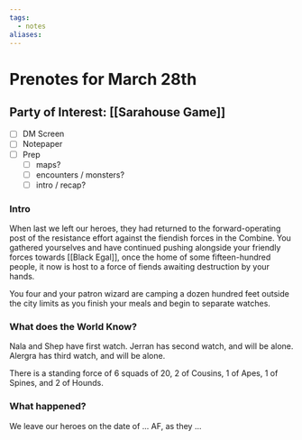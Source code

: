 ```yaml
---
tags:
  - notes
aliases:
---
```


# Prenotes for March 28th
## Party of Interest: [[Sarahouse Game]]
- [ ] DM Screen
- [ ] Notepaper
- [ ] Prep
	- [ ] maps?
	- [ ] encounters / monsters?
	- [ ] intro / recap?

### Intro

When last we left our heroes, they had returned to the forward-operating post of the resistance effort against the fiendish forces in the Combine. You gathered yourselves and have continued pushing alongside your friendly forces towards [[Black Egal]], once the home of some fifteen-hundred people, it now is host to a force of fiends awaiting destruction by your hands.

You four and your patron wizard are camping a dozen hundred feet outside the city limits as you finish your meals and begin to separate watches. 

### What does the World Know?

Nala and Shep have first watch.
Jerran has second watch, and will be alone.
Alergra has third watch, and will be alone.

There is a standing force of 6 squads of 20, 2 of Cousins, 1 of Apes, 1 of Spines, and 2 of Hounds.

### What happened?


We leave our heroes on the date of ... AF, as they ...